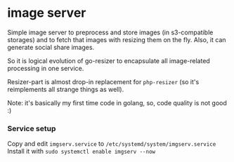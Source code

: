 # image server 

Simple image server to preprocess and store images (in s3-compatible storages) and to fetch that images with resizing
them on the fly. Also, it can generate social share images.

So it is logical evolution of go-resizer to encapsulate all image-related processing 
in one service.

Resizer-part is almost drop-in replacement for `php-resizer` (so it's reimplements all strange things as well).

Note: it's basically my first time code in golang, so, code quality is not good :)

### Service setup

Copy and edit `imgserv.service` to `/etc/systemd/system/imgserv.service`
Install it with `sudo systemctl enable imgserv --now`



